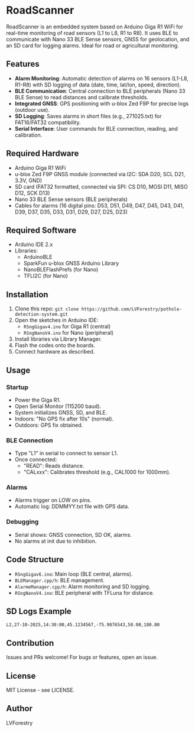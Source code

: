 # RoadScanner

RoadScanner is an embedded system based on Arduino Giga R1 WiFi for real-time monitoring of road sensors (L1 to L8, R1 to R8). It uses BLE to communicate with Nano 33 BLE Sense sensors, GNSS for geolocation, and an SD card for logging alarms. Ideal for road or agricultural monitoring.

## Features

- **Alarm Monitoring**: Automatic detection of alarms on 16 sensors (L1-L8, R1-R8) with SD logging of data (date, time, lat/lon, speed, direction).
- **BLE Communication**: Central connection to BLE peripherals (Nano 33 BLE Sense) to read distances and calibrate thresholds.
- **Integrated GNSS**: GPS positioning with u-blox Zed F9P for precise logs (outdoor use).
- **SD Logging**: Saves alarms in short files (e.g., 271025.txt) for FAT16/FAT32 compatibility.
- **Serial Interface**: User commands for BLE connection, reading, and calibration.

## Required Hardware

- Arduino Giga R1 WiFi
- u-blox Zed F9P GNSS module (connected via I2C: SDA D20, SCL D21, 3.3V, GND)
- SD card (FAT32 formatted, connected via SPI: CS D10, MOSI D11, MISO D12, SCK D13)
- Nano 33 BLE Sense sensors (BLE peripherals)
- Cables for alarms (16 digital pins: D53, D51, D49, D47, D45, D43, D41, D39, D37, D35, D33, D31, D29, D27, D25, D23)

## Required Software

- Arduino IDE 2.x
- Libraries:
  - ArduinoBLE
  - SparkFun u-blox GNSS Arduino Library
  - NanoBLEFlashPrefs (for Nano)
  - TFLI2C (for Nano)

## Installation

1. Clone this repo: `git clone https://github.com/LVForestry/pothole-detection-system.git`
2. Open the sketches in Arduino IDE:
   - `RSngGigav4.ino` for Giga R1 (central)
   - `RSngNanoV4.ino` for Nano (peripheral)
3. Install libraries via Library Manager.
4. Flash the codes onto the boards.
5. Connect hardware as described.

## Usage

### Startup
- Power the Giga R1.
- Open Serial Monitor (115200 baud).
- System initializes GNSS, SD, and BLE.
- Indoors: "No GPS fix after 10s" (normal).
- Outdoors: GPS fix obtained.

### BLE Connection
- Type "L1" in serial to connect to sensor L1.
- Once connected:
  - "READ": Reads distance.
  - "CALxxx": Calibrates threshold (e.g., CAL1000 for 1000mm).

### Alarms
- Alarms trigger on LOW on pins.
- Automatic log: DDMMYY.txt file with GPS data.

### Debugging
- Serial shows: GNSS connection, SD OK, alarms.
- No alarms at init due to inhibition.

## Code Structure

- `RSngGigav6.ino`: Main loop (BLE central, alarms).
- `BLEManager.cpp/h`: BLE management.
- `AlarmeManager.cpp/h`: Alarm monitoring and SD logging.
- `RSngNanoV4.ino`: BLE peripheral with TFLuna for distance.

## SD Logs Example

```
L2,27-10-2025,14:30:00,45.1234567,-75.9876543,50.00,180.00
```

## Contribution

Issues and PRs welcome! For bugs or features, open an issue.

## License

MIT License - see LICENSE.

## Author

LVForestry
